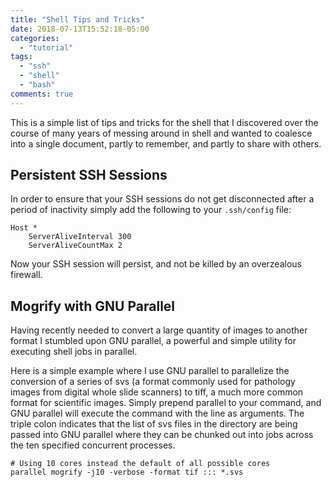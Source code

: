 ```yaml
---
title: "Shell Tips and Tricks"
date: 2018-07-13T15:52:18-05:00
categories:
  - "tutorial"
tags:
  - "ssh"
  - "shell"
  - "bash"
comments: true
---
```


[hugo doc]:   http://hugo.spf13.com/overview/introduction
[hugo local]: http://localhost:1313
[gh pages]:   https://pages.github.com
[aws s3]:     http://aws.amazon.com/s3/
[github]:     https://github.com
[gh windows]: https://windows.github.com
[gh mac]:     https://mac.github.com

This is a simple list of tips and tricks for the shell that I discovered over
the course of many years of messing around in shell and wanted to coalesce into
a single document, partly to remember, and partly to share with others. 

Persistent SSH Sessions
--------

In order to ensure that your SSH sessions do not get disconnected after a period
of inactivity simply add the following to your `.ssh/config` file:
```  
Host *
    ServerAliveInterval 300
    ServerAliveCountMax 2
```  
Now your SSH session will persist, and not be killed by an overzealous firewall.

Mogrify with GNU Parallel
--------

Having recently needed to convert a large quantity of images to another format I stumbled upon GNU parallel, a powerful and simple utility for executing shell jobs in parallel.

Here is a simple example where I use GNU parallel to parallelize the conversion of a series of svs (a format commonly used for pathology images from digital whole slide scanners) to tiff, a much more common format for scientific images. Simply prepend parallel to your command, and GNU parallel will execute the command with the line as arguments. The triple colon indicates that the list of svs files in the directory are being passed into GNU parallel where they can be chunked out into jobs across the ten specified concurrent processes.
```  
# Using 10 cores instead the default of all possible cores 
parallel mogrify -j10 -verbose -format tif ::: *.svs
```  
